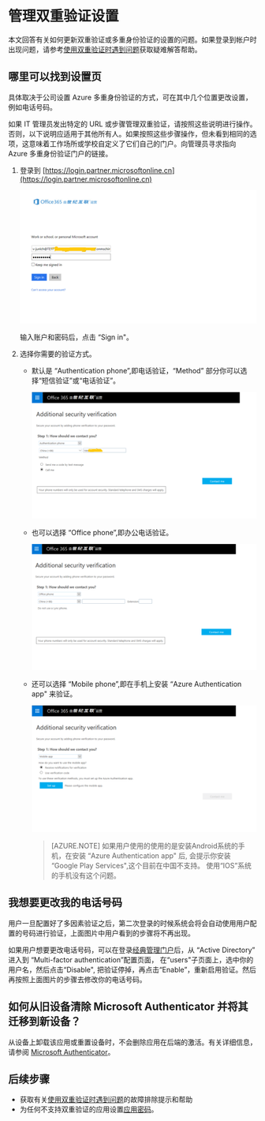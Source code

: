 <!-- 下面的内容是根据 Mooncake的功能重新定制的。 -->

<properties
    pageTitle="管理双重验证设置 | Azure"
    description="管理如何使用 Azure 多重身份验证，包括更改联系信息或配置设备。"
    services="multi-factor-authentication"
    keywords="多重身份验证客户端, 身份验证问题, 相关性 ID"
    documentationcenter=""
    author="kgremban"
    manager="femila"
    editor="yossib" />
<tags
    ms.assetid="d3372d9a-9ad1-4609-bdcf-2c4ca9679a3b"
    ms.service="multi-factor-authentication"
    ms.workload="identity"
    ms.tgt_pltfrm="na"
    ms.devlang="na"
    ms.topic="article"
    ms.date="11/23/2016"
    wacn.date="02/17/2017"
    ms.author="kgremban" />  

# 管理双重验证设置
本文回答有关如何更新双重验证或多重身份验证的设置的问题。如果登录到帐户时出现问题，请参考[使用双重验证时遇到问题](/documentation/articles/multi-factor-authentication-end-user-troubleshoot/)获取疑难解答帮助。

## 哪里可以找到设置页
具体取决于公司设置 Azure 多重身份验证的方式，可在其中几个位置更改设置，例如电话号码。

如果 IT 管理员发出特定的 URL 或步骤管理双重验证，请按照这些说明进行操作。否则，以下说明应适用于其他所有人。如果按照这些步骤操作，但未看到相同的选项，这意味着工作场所或学校自定义了它们自己的门户。向管理员寻求指向 Azure 多重身份验证门户的链接。

1. 登录到 [https://login.partner.microsoftonline.cn](https://login.partner.microsoftonline.cn)

	![1](./media/multi-factor-authentication-end-user-manage/1.png)  

	输入账户和密码后，点击 “Sign in"。

2. 选择你需要的验证方式。

	- 默认是 “Authentication phone”,即电话验证，“Method” 部分你可以选择“短信验证”或“电话验证”。

		![2](./media/multi-factor-authentication-end-user-manage/2.png)  

	- 也可以选择 “Office phone”,即办公电话验证。

		![3](./media/multi-factor-authentication-end-user-manage/3.png)  

	- 还可以选择 “Mobile phone”,即在手机上安装 “Azure Authentication app" 来验证。

		![4](./media/multi-factor-authentication-end-user-manage/4.png)  

		> [AZURE.NOTE] 如果用户使用的使用的是安装Android系统的手机，在安装 “Azure Authentication app" 后,
		> 会提示你安装 “Google Play Services",这个目前在中国不支持。 使用“IOS”系统的手机没有这个问题。
		> 

## 我想要更改我的电话号码

用户一旦配置好了多因素验证之后，第二次登录的时候系统会将会自动使用用户配置的号码进行验证，上面图片中用户看到的步骤将不再出现。

如果用户想要更改电话号码，可以在登录[经典管理门户](https://manage.windowsazure.cn)后，从 “Active Directory” 进入到 “Multi-factor authentication”配置页面，
在“users"子页面上，选中你的用户名，然后点击“Disable", 把验证停掉，再点击“Enable”，重新启用验证。然后再按照上面图片的步骤去修改你的电话号码。



## 如何从旧设备清除 Microsoft Authenticator 并将其迁移到新设备？
从设备上卸载该应用或重置设备时，不会删除应用在后端的激活。有关详细信息，请参阅 [Microsoft Authenticator](/documentation/articles/multi-factor-authentication-microsoft-authenticator/)。

## 后续步骤
- 获取有关[使用双重验证时遇到问题](/documentation/articles/multi-factor-authentication-end-user-troubleshoot/)的故障排除提示和帮助
- 为任何不支持双重验证的应用设置[应用密码](/documentation/articles/multi-factor-authentication-end-user-app-passwords/)。

<!---HONumber=Mooncake_0103_2017-->
